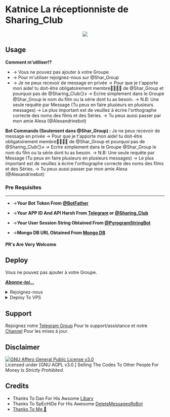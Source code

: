 # Katnice La réceptionniste de Sharing_Club

<p align="center">
  
  <a href="https://t.me/Sharing_Club">
    <img src="https://telegra.ph/file/b20d9c65825b9e38ac496.jpg">

  </a>  
</p>


## Usage

**__Comment m'utiliser!?__**

* -> Vous ne pouvez pas ajouter à votre Groupe<br>
* -> Pour m'utiliser rejoignez-nous sur @Shar_Group
* -> Je ne peux recevoir de message en privée
-> Pour que je t'apporte mon aide! tu doit-être obligatoirement membre👨‍👩‍👦‍👦 de @Shar_Group et pourquoi pas de @Sharing_Club😏✊
-> Ecrire simplement dans le Groupe @Shar_Group le nom du film ou la série dont tu as besoin.
-> N.B: Une seule requête par Message (Tu peux en faire plusieurs en plusieurs messages)
-> Le plus important est de veuillez à écrire l'orthographe correcte des noms des films et des Séries.
-> Tu peux aussi passer par mon amie Alexa (@Alexandrinebot)


**Bot Commands (Seulement dans @Shar_Group) :**
 Je ne peux recevoir de message en privée
-> Pour que je t'apporte mon aide! tu doit-être obligatoirement membre👨‍👩‍👦‍👦 de @Shar_Group et pourquoi pas de @Sharing_Club😏✊
-> Ecrire simplement dans le Groupe @Shar_Group le nom du film ou la série dont tu as besoin.
-> N.B: Une seule requête par Message (Tu peux en faire plusieurs en plusieurs messages)
-> Le plus important est de veuillez à écrire l'orthographe correcte des noms des films et des Séries.
-> Tu peux aussi passer par mon amie Alexa (@Alexandrinebot)

 
### Pre Requisites 
------------------
* ->__Your Bot Token From [@BotFather](http://www.telegram.dog/BotFather)__

* ->__Your APP ID And API Harsh From [Telegram](http://www.my.telegram.org) or [@Sharing_Club](http://www.telegram.dog/Shar_Group)__

* ->__Your User Session String Obtained From [@PyrogramStringBot](http://www.telegram.dog/PyrogramStringBot)__

* ->__Mongo DB URL Obtained From [Mongo DB](http://www.mongodb.com)__

#### PR's Are Very Welcome

## Deploy
Vous ne pouvez pas ajouter à votre Groupe.

<i>**[Abonne-toi...](https://t.me/Shar_Group)**</i>

<details><summary>Rejoignez-nous</summary>
<p>
<br>
<a href="https://t.me/Sharing_Club">
  <img src="https://t.me/Shar_Group" alt="Je M'abonne">
</a>
</p>
</details>

<details><summary>Deploy To VPS</summary>
<p>
<pre>
pip3 install -r requirements.txt
# Change The Vars Of bot/__init__.py File Accordingly
python3 -m bot
</pre>
</p>
</details>

## Support   
Rejoignez notre [Telegram Group](https://www.telegram.dog/Shar_Group) Pour le support/assistance et notre [Channel](https://www.telegram.dog/Sharing_Club) Pour les mises à jour.   

## Disclaimer
[![GNU Affero General Public License v3.0](https://www.gnu.org/graphics/agplv3-155x51.png)](https://www.gnu.org/licenses/agpl-3.0.en.html#header)    
Licensed under [GNU AGPL v3.0.]
Selling The Codes To Other People For Money Is *Strictly Prohibited*.


## Credits

 - Thanks To Dan For His Awsome [Libary](https://github.com/pyrogram/pyrogram)
 - Thanks To SpEcHiDe For His Awesome [DeleteMessagesRoBot](https://github.com/SpEcHiDe/DeleteMessagesRoBot)
 - [Thanks To Me 👀](https://github.com/AlbertEinsteinTG)
